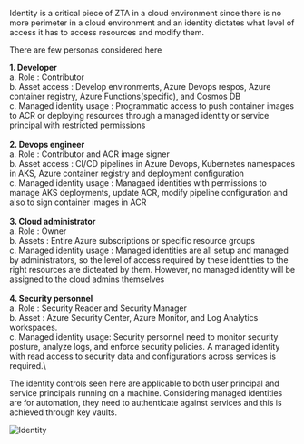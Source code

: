Identity is a critical piece of ZTA in a cloud environment since there is no more perimeter in a cloud environment and an identity dictates what level of access it has to access resources and modify them.

There are few personas considered here

**1. Developer**\
   a. Role : Contributor\
   b. Asset access : Develop environments, Azure Devops respos, Azure container registry, Azure Functions(specific), and Cosmos DB\
   c. Managed identity usage : Programmatic access to push container images to ACR or deploying resources through a managed identity or service principal with restricted permissions\
\
**2. Devops engineer**\
   a. Role : Contributor and ACR image signer\
   b. Asset access : CI/CD pipelines in Azure Devops, Kubernetes namespaces in AKS, Azure container registry and deployment configuration\
   c. Managed identity usage : Managaed identities with permissions to manage AKS deployments, update ACR, modify pipeline configuration and also to sign container images in ACR\
\
**3. Cloud administrator**\
   a. Role : Owner\
   b. Assets : Entire Azure subscriptions or specific resource groups\
   c. Managed identity usage : Managed identities are all setup and managed by administrators, so the level of access required by these identities to the right resources are dicteated by them. However, no managed identity will be assigned to the cloud admins themselves\
\
**4. Security personnel**\
   a. Role : Security Reader and Security Manager\
   b. Asset :  Azure Security Center, Azure Monitor, and Log Analytics workspaces.\
   c. Managed identity usage: Security personnel need to monitor security posture, analyze logs, and enforce security policies. A managed identity with read access to security data and configurations across services is required.\



The identity controls seen here are applicable to both user principal and service principals running on a machine. Considering managed identities are for automation, they need to authenticate against services and this is achieved through key vaults.

![Identity](https://github.com/sunilmuthyalapro/secure-azure-petstore/assets/138375291/362d1248-39c8-471c-9717-e9b4f05246c7)
